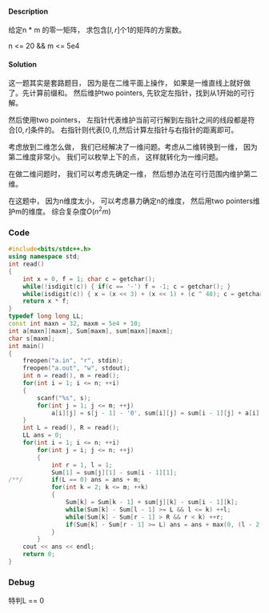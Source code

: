 #### Description

给定n * m 的零一矩阵， 求包含$[l, r]$个1的矩阵的方案数。

n <= 20  && m <= 5e4

<!--more-->

#### Solution

这一题其实是套路题目， 因为是在二维平面上操作， 如果是一维直线上就好做了。先计算前缀和。 然后维护two pointers, 先钦定左指针，找到从1开始的可行解。

然后使用two pointers， 左指针代表维护当前可行解到左指针之间的线段都是符合$[0, r]$条件的。 右指针则代表$[0, l]$,然后计算左指针与右指针的距离即可。

考虑放到二维怎么做， 我们已经解决了一维问题。考虑从二维转换到一维， 因为第二维度非常小。 我们可以枚举上下的点， 这样就转化为一维问题。



在做二维问题时， 我们可以考虑先确定一维， 然后想办法在可行范围内维护第二维。

在这题中， 因为n维度太小， 可以考虑暴力确定n的维度， 然后用two pointers维护m的维度。 综合复杂度$O(n^2m)$

### Code

```cpp
#include<bits/stdc++.h>
using namespace std;
int read()
{
	int x = 0, f = 1; char c = getchar();
	while(!isdigit(c)) { if(c == '-') f = -1; c = getchar(); }
	while(isdigit(c)) { x = (x << 3) + (x << 1) + (c ^ 48); c = getchar(); }
	return x * f;
}
typedef long long LL;
const int maxn = 32, maxm = 5e4 + 10;
int a[maxn][maxm], Sum[maxm], sum[maxn][maxm];
char s[maxm];
int main()
{
	freopen("a.in", "r", stdin);
	freopen("a.out", "w", stdout);
	int n = read(), m = read();
	for(int i = 1; i <= n; ++i)
	{
		scanf("%s", s);
		for(int j = 1; j <= m; ++j)
			a[i][j] = s[j - 1] - '0', sum[i][j] = sum[i - 1][j] + a[i][j];
	}
	int L = read(), R = read();
	LL ans = 0;
	for(int i = 1; i <= n; ++i)
		for(int j = i; j <= n; ++j)
		{
			int r = 1, l = 1;
			Sum[1] = sum[j][1] - sum[i - 1][1];
/**/		if(L == 0) ans = ans + m;
			for(int k = 2; k <= m; ++k)
			{
				Sum[k] = Sum[k - 1] + sum[j][k] - sum[i - 1][k];
				while(Sum[k] - Sum[l - 1] >= L && l <= k) ++l;
				while(Sum[k] - Sum[r - 1] > R && r < k) ++r;
				if(Sum[k] - Sum[r - 1] >= L) ans = ans + max(0, (l - 2) - r) + ((l - 1) != k) + (r != k) - ((l - 1) == r && (l - 1) != k);
			}
		}
	cout << ans << endl;
	return 0;
}
```

### Debug

特判L == 0